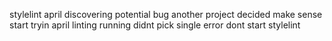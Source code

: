 stylelint april discovering potential bug another project decided make sense start tryin april linting running didnt pick single error dont start stylelint